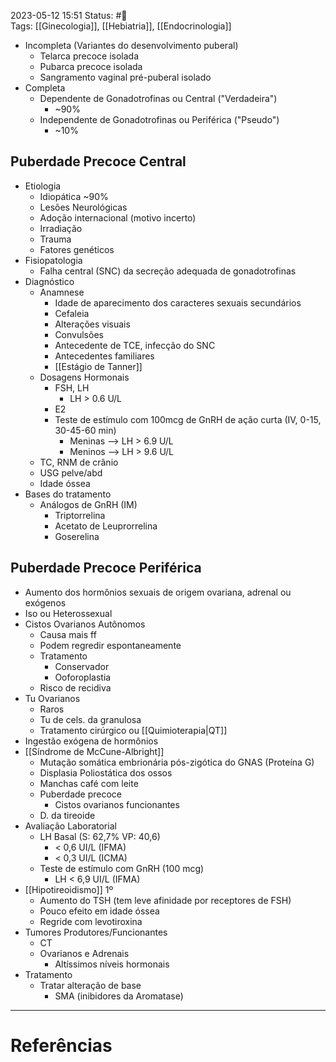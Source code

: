 2023-05-12 15:51
Status: #🌱  
Tags: [[Ginecologia]], [[Hebiatria]], [[Endocrinologia]]
<br/>
- Incompleta (Variantes do desenvolvimento puberal)
	- Telarca precoce isolada
	- Pubarca precoce isolada
	- Sangramento vaginal pré-puberal isolado
- Completa
	- Dependente de Gonadotrofinas ou Central ("Verdadeira")
		- ~90%
	- Independente de Gonadotrofinas ou Periférica ("Pseudo")
		- ~10%
## Puberdade Precoce Central
- Etiologia
	- Idiopática ~90%
	- Lesões Neurológicas
	- Adoção internacional (motivo incerto)
	- Irradiação
	- Trauma
	- Fatores genéticos
- Fisiopatologia
	- Falha central (SNC) da secreção adequada de gonadotrofinas
- Diagnóstico
	- Anamnese
		- Idade de aparecimento dos caracteres sexuais secundários
		- Cefaleia
		- Alterações visuais
		- Convulsões
		- Antecedente de TCE, infecção do SNC
		- Antecedentes familiares
		- [[Estágio de Tanner]]
	- Dosagens Hormonais
		- FSH, LH
			- LH > 0.6 U/L
		- E2
		- Teste de estímulo com 100mcg de GnRH de ação curta (IV, 0-15, 30-45-60 min)
			- Meninas --> LH > 6.9 U/L
			- Meninos --> LH > 9.6 U/L
	- TC, RNM de crânio
	- USG pelve/abd
	- Idade óssea
- Bases do tratamento
	- Análogos de GnRH (IM)
		- Triptorrelina
		- Acetato de Leuprorrelina
		- Goserelina
## Puberdade Precoce Periférica
- Aumento dos hormônios sexuais de origem ovariana, adrenal ou exógenos
- Iso ou Heterossexual
- Cistos Ovarianos Autônomos
	- Causa mais ff
	- Podem regredir espontaneamente
	- Tratamento
		- Conservador
		- Ooforoplastia
	- Risco de recidiva
- Tu Ovarianos
	- Raros
	- Tu de cels. da granulosa
	- Tratamento cirúrgico ou [[Quimioterapia|QT]]
- Ingestão exógena de hormônios
- [[Síndrome de McCune-Albright]]
	- Mutação somática embrionária pós-zigótica do GNAS (Proteína G)
	- Displasia Poliostática dos ossos
	- Manchas café com leite
	- Puberdade precoce
		- Cistos ovarianos funcionantes
	- D. da tireoide
- Avaliação Laboratorial
	- LH Basal (S: 62,7% VP: 40,6)
		- < 0,6 UI/L (IFMA)
		- < 0,3 UI/L (ICMA)
	- Teste de estímulo com GnRH (100 mcg)
		- LH < 6,9 UI/L (IFMA)
- [[Hipotireoidismo]] 1º
	- Aumento do TSH (tem leve afinidade por receptores de FSH)
	- Pouco efeito em idade óssea
	- Regride com levotiroxina
- Tumores Produtores/Funcionantes
	- CT
	- Ovarianos e Adrenais
		- Altíssimos níveis hormonais
- Tratamento
	- Tratar alteração de base
		- SMA (inibidores da Aromatase)
____
# Referências

